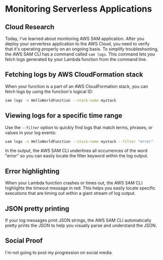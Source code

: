 # Monitoring Serverless Applications

## Cloud Research
Today, I've learned about monitoring AWS SAM application. After you deploy your serverless application to the AWS Cloud, you need to verify that it's operating properly on an ongoing basis. To simplify troubleshooting, the AWS SAM CLI has a command called `sam logs`. This command lets you fetch logs generated by your Lambda function from the command line.

## __Fetching logs by AWS CloudFormation stack__
When your function is a part of an AWS CloudFormation stack, you can fetch logs by using the function's logical ID:
```sh
sam logs -n HelloWorldFunction --stack-name mystack
```

## __Viewing logs for a specific time range__
Use the `--filter` option to quickly find logs that match terms, phrases, or values in your log events:
```sh
sam logs -n HelloWorldFunction --stack-name mystack --filter "error"
```
In the output, the AWS SAM CLI underlines all occurrences of the word "error" so you can easily locate the filter keyword within the log output.

## __Error highlighting__
When your Lambda function crashes or times out, the AWS SAM CLI highlights the timeout message in red. This helps you easily locate specific executions that are timing out within a giant stream of log output.

## __JSON pretty printing__
If your log messages print JSON strings, the AWS SAM CLI automatically pretty prints the JSON to help you visually parse and understand the JSON.

## Social Proof
I'm not going to post my progression on social media.
